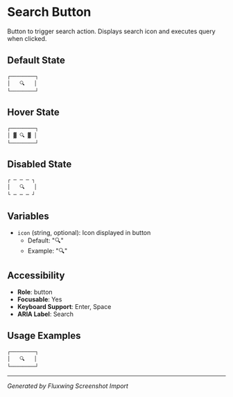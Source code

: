 # Search Button

Button to trigger search action. Displays search icon and executes query when clicked.

## Default State

```
┌────────┐
│   🔍   │
└────────┘
```

## Hover State

```
┌────────┐
│ ▓ 🔍 ▓ │
└────────┘
```

## Disabled State

```
┌ ─ ─ ─ ┐
│   🔍   │
└ ─ ─ ─ ┘
```

## Variables

- `icon` (string, optional): Icon displayed in button
  - Default: "🔍"
  - Example: "🔍"

## Accessibility

- **Role**: button
- **Focusable**: Yes
- **Keyboard Support**: Enter, Space
- **ARIA Label**: Search

## Usage Examples

```
┌────────┐
│   🔍   │
└────────┘
```

---
*Generated by Fluxwing Screenshot Import*
